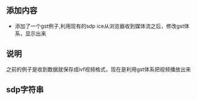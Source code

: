 ## 添加内容

- 添加了一个gst例子,利用现有的sdp ice从浏览器收到媒体流之后，修改gst体系，显示出来

## 说明

之前的例子是收到数据就保存成ivf视频格式，现在是利用gst体系把视频播放出来

## sdp字符串
